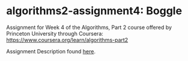 # algorithms2-assignment4: Boggle
Assignment for Week 4 of the Algorithms, Part 2 course offered by Princeton University through Coursera: https://www.coursera.org/learn/algorithms-part2

Assignment Description found [here](https://coursera.cs.princeton.edu/algs4/assignments/boggle/specification.php).
